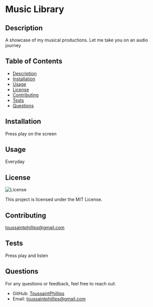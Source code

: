 
# Music Library

## Description
A showcase of my musical productions. Let me take you on an audio journey

## Table of Contents
- [Description](#description)
- [Installation](#installation)
- [Usage](#usage)
- [License](#license)
- [Contributing](#contributing)
- [Tests](#tests)
- [Questions](#questions)

## Installation
Press play on the screen

## Usage
Everyday

## License
![License](https://img.shields.io/badge/License-MIT-yellow.svg)

This project is licensed under the MIT License.

## Contributing
toussaintphillips@gmail.com

## Tests
Press play and listen

## Questions
For any questions or feedback, feel free to reach out:
- GitHub: [ToussaintPhillips](https://github.com/ToussaintPhillips)
- Email: toussaintphillips@gmail.com
